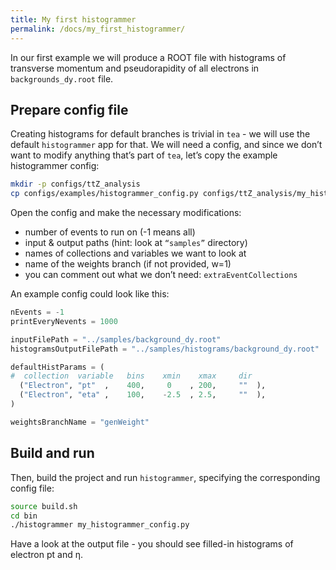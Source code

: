 ```yaml
---
title: My first histogrammer
permalink: /docs/my_first_histogrammer/
---
```


In our first example we will produce a ROOT file with histograms of transverse momentum and pseudorapidity of all electrons in `backgrounds_dy.root` file. 

## Prepare config file

Creating histograms for default branches is trivial in `tea` - we will use the default `histogrammer` app for that. We will need a config, and since we don’t want to modify anything that’s part of `tea`, let’s copy the example histogrammer config:

```bash
mkdir -p configs/ttZ_analysis
cp configs/examples/histogrammer_config.py configs/ttZ_analysis/my_histogrammer_config.py
```

Open the config and make the necessary modifications:
- number of events to run on (-1 means all)
- input & output paths (hint: look at `“samples”` directory)
- names of collections and variables we want to look at
- name of the weights branch (if not provided, w=1)
- you can comment out what we don’t need: `extraEventCollections`

An example config could look like this:

```python
nEvents = -1
printEveryNevents = 1000

inputFilePath = "../samples/background_dy.root"
histogramsOutputFilePath = "../samples/histograms/background_dy.root"

defaultHistParams = (
#  collection  variable   bins    xmin    xmax     dir
  ("Electron", "pt"  ,    400,     0    , 200,     ""  ),
  ("Electron", "eta" ,    100,    -2.5  , 2.5,     ""  ),
)

weightsBranchName = "genWeight"
```

## Build and run

Then, build the project and run `histogrammer`, specifying the corresponding config file:

```bash
source build.sh
cd bin
./histogrammer my_histogrammer_config.py
```

Have a look at the output file - you should see filled-in histograms of electron pt and η.

